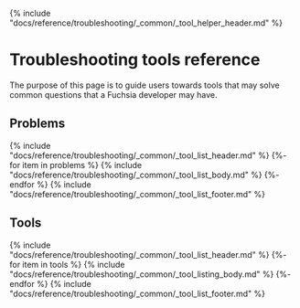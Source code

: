 {% include "docs/reference/troubleshooting/_common/_tool_helper_header.md" %}

# Troubleshooting tools reference

The purpose of this page is to guide users towards tools that may solve
common questions that a Fuchsia developer may have.

## Problems

{% include "docs/reference/troubleshooting/_common/_tool_list_header.md" %}
{%- for item in problems %}
  {% include "docs/reference/troubleshooting/_common/_tool_list_body.md" %}
{%- endfor %}
{% include "docs/reference/troubleshooting/_common/_tool_list_footer.md" %}

## Tools

{% include "docs/reference/troubleshooting/_common/_tool_list_header.md" %}
{%- for item in tools %}
  {% include "docs/reference/troubleshooting/_common/_tool_listing_body.md" %}
{%- endfor %}
{% include "docs/reference/troubleshooting/_common/_tool_list_footer.md" %}
